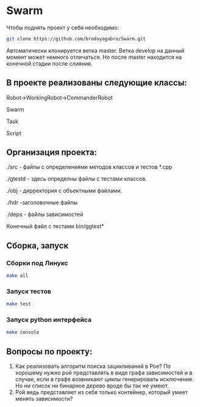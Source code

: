 # Swarm

Чтобы поднять проект у себя необходимо:

```bash
git clone https://github.com/brodayagabro/Swarm.git
```

Автоматически клонируется ветка master. Ветка develop на данный момент может немного отличаться. Но после master находится на конечной стадии после слияния.

## В проекте реализованы следующие классы:

Robot->WorkingRobot->CommanderRobot

Swarm

Task

Script


## Организация проекта:

./src -  файлы с определениями методов классов и тестов *.cpp

./gtestd - здесь определны файлы с тестами классов.

./obj - дирректория с объектными файлами.

./hdr -заголовочные файлы

./deps - файлы зависимостей

Конечный файл с тестами bin/ggtest*
## Сборка, запуск

### Сборки под Линукс

```bash
make all
```

### Запуск тестов

```bash
make test
```

### Запуск python интерфейса

```bash
make console
```

## Вопросы по проекту:
1) Как реализовать алгоритм поиска зацикливаний в Рое? По хорошему нужно рой представлять в виде графа зависимостей и в случае, если в графе возвникают циклы генерировать исключение. Но ни список ни бинарное дерево вроде бы так не умеют.
2) Рой ведь представляет из себя только контейнер, который умеет менять зависимости?
